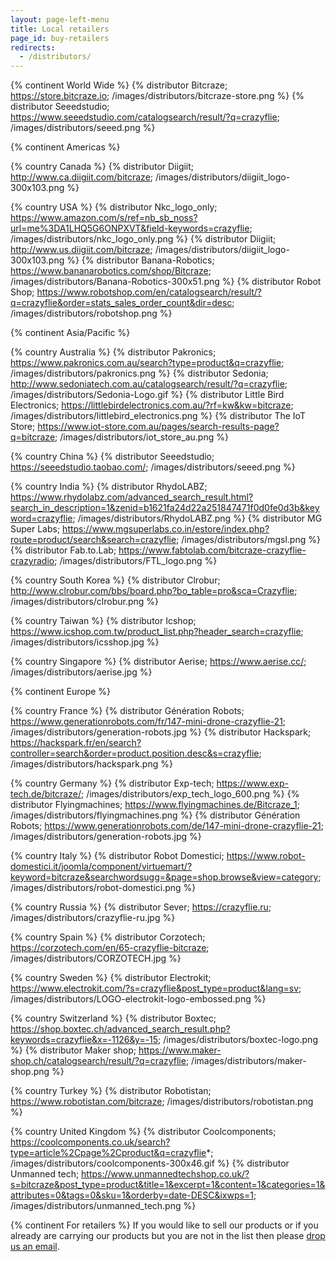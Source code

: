 ```yaml
---
layout: page-left-menu
title: Local retailers
page_id: buy-retailers
redirects:
  - /distributors/
---
```


{% continent World Wide %}
{% distributor Bitcraze; https://store.bitcraze.io; /images/distributors/bitcraze-store.png %}
{% distributor Seeedstudio; https://www.seeedstudio.com/catalogsearch/result/?q=crazyflie; /images/distributors/seeed.png %}

{% continent Americas %}

{% country Canada %}
{% distributor Diigiit; http://www.ca.diigiit.com/bitcraze; /images/distributors/diigiit_logo-300x103.png %}

{% country USA %}
{% distributor Nkc_logo_only; https://www.amazon.com/s/ref=nb_sb_noss?url=me%3DA1LHQ5G6ONPXVT&field-keywords=crazyflie; /images/distributors/nkc_logo_only.png %}
{% distributor Diigiit; http://www.us.diigiit.com/bitcraze; /images/distributors/diigiit_logo-300x103.png %}
{% distributor Banana-Robotics; https://www.bananarobotics.com/shop/Bitcraze; /images/distributors/Banana-Robotics-300x51.png %}
{% distributor Robot Shop; https://www.robotshop.com/en/catalogsearch/result/?q=crazyflie&order=stats_sales_order_count&dir=desc; /images/distributors/robotshop.png %}


{% continent Asia/Pacific %}

{% country Australia %}
{% distributor Pakronics; https://www.pakronics.com.au/search?type=product&q=crazyflie; /images/distributors/pakronics.png %}
{% distributor Sedonia; http://www.sedoniatech.com.au/catalogsearch/result/?q=crazyflie; /images/distributors/Sedonia-Logo.gif %}
{% distributor Little Bird Electronics; https://littlebirdelectronics.com.au/?rf=kw&kw=bitcraze; /images/distributors/littlebird_electronics.png %}
{% distributor The IoT Store; https://www.iot-store.com.au/pages/search-results-page?q=bitcraze; /images/distributors/iot_store_au.png %}

{% country China %}
{% distributor Seeedstudio; https://seeedstudio.taobao.com/; /images/distributors/seeed.png %}

{% country India %}
{% distributor RhydoLABZ; https://www.rhydolabz.com/advanced_search_result.html?search_in_description=1&zenid=b1621fa24d22a251847471f0d0fe0d3b&keyword=crazyflie; /images/distributors/RhydoLABZ.png %}
{% distributor MG Super Labs; https://www.mgsuperlabs.co.in/estore/index.php?route=product/search&search=crazyflie; /images/distributors/mgsl.png %}
{% distributor Fab.to.Lab; https://www.fabtolab.com/bitcraze-crazyflie-crazyradio; /images/distributors/FTL_logo.png %}


{% country South Korea %}
{% distributor Clrobur; http://www.clrobur.com/bbs/board.php?bo_table=pro&sca=Crazyflie; /images/distributors/clrobur.png %}

{% country Taiwan %}
{% distributor Icshop; https://www.icshop.com.tw/product_list.php?header_search=crazyflie; /images/distributors/icsshop.jpg %}

{% country Singapore %}
{% distributor Aerise; https://www.aerise.cc/; /images/distributors/aerise.jpg %}

{% continent Europe %}

{% country France %}
{% distributor Génération Robots; https://www.generationrobots.com/fr/147-mini-drone-crazyflie-21; /images/distributors/generation-robots.jpg %}
{% distributor Hackspark; https://hackspark.fr/en/search?controller=search&order=product.position.desc&s=crazyflie; /images/distributors/hackspark.png %}

{% country Germany %}
{% distributor Exp-tech; https://www.exp-tech.de/bitcraze/; /images/distributors/exp_tech_logo_600.png %}
{% distributor Flyingmachines; https://www.flyingmachines.de/Bitcraze_1; /images/distributors/flyingmachines.png %}
{% distributor Génération Robots; https://www.generationrobots.com/de/147-mini-drone-crazyflie-21; /images/distributors/generation-robots.jpg %}

{% country Italy %}
{% distributor Robot Domestici; https://www.robot-domestici.it/joomla/component/virtuemart/?keyword=bitcraze&searchwordsugg=&page=shop.browse&view=category; /images/distributors/robot-domestici.png %}

{% country Russia %}
{% distributor Sever; https://crazyflie.ru; /images/distributors/crazyflie-ru.jpg %}

{% country Spain %}
{% distributor Corzotech; https://corzotech.com/en/65-crazyflie-bitcraze; /images/distributors/CORZOTECH.jpg %}

{% country Sweden %}
{% distributor Electrokit; https://www.electrokit.com/?s=crazyflie&post_type=product&lang=sv; /images/distributors/LOGO-electrokit-logo-embossed.png %}

{% country Switzerland %}
{% distributor Boxtec; https://shop.boxtec.ch/advanced_search_result.php?keywords=crazyflie&x=-1126&y=-15; /images/distributors/boxtec-logo.png %}
{% distributor Maker shop; https://www.maker-shop.ch/catalogsearch/result/?q=crazyflie; /images/distributors/maker-shop.png %}

{% country Turkey %}
{% distributor Robotistan; https://www.robotistan.com/bitcraze; /images/distributors/robotistan.png %}

{% country United Kingdom %}
{% distributor Coolcomponents; https://coolcomponents.co.uk/search?type=article%2Cpage%2Cproduct&q=crazyflie*; /images/distributors/coolcomponents-300x46.gif %}
{% distributor Unmanned tech; https://www.unmannedtechshop.co.uk/?s=bitcraze&post_type=product&title=1&excerpt=1&content=1&categories=1&attributes=0&tags=0&sku=1&orderby=date-DESC&ixwps=1; /images/distributors/unmanned_tech.png %}

{% continent For retailers %}
If you would like to sell our products or if you already are carrying our products but you are not in the list then please [drop us an email](/about/contact/).
